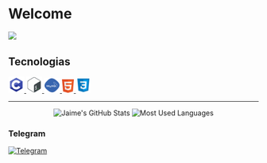 # Welcome

![](https://komarev.com/ghpvc/?username=ShinKatsuo-C&style=flat-square)

## Tecnologias

<p>
        <a href="#">
            <img alt="" width="32px" height="32px" src="assets1/C.png">
        </a>
        <a href="#">
            <img alt="" width="32px" height="32px"src="assets1/shell.png">
        </a>
        <a href="#">
            <img alt="" width="32px" height="30px" src="assets1/mysql_PNG19.png">
        </a>
       <a href="#">
            <img alt="" width="24px" height="27px" src="assets1/html.png">
        </a>
        <a href="#">
            <img alt="" width="30px" height="30px" src="assets1/css.png">
        </a>
    </p>

<hr>

<p align="center">
    <img alt="Jaime's GitHub Stats" height="150px"  src="https://github-readme-stats.vercel.app/api?username=ShinKatsuo&theme=dark&show_icons=true">
    <img alt="Most Used Languages" height="150px" src="https://github-readme-stats.vercel.app/api/top-langs/?username=ShinKatsuo&hide=html&layout=compact&theme=dark">
</p>
    
### Telegram  
    
<p>
    <a href="https://t.me/Sh1nKatsuo">
        <img alt="Telegram" src="https://img.shields.io/static/v1?style=flat&logo=telegram&logoColor=white&color=%239146FF&label=&message=Sh1nKatsuo"/>
    </a>
</p>
